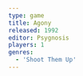 ```yaml
---
type: game
title: Agony
released: 1992
editor: Psygnosis
players: 1
genres:
  - 'Shoot Them Up'
---
```

